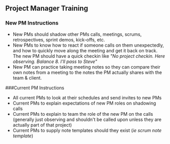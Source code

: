 ## Project Manager Training

### New PM Instructions
* New PMs should shadow other PMs calls, meetings, scrums, retrospectives, sprint demos, kick-offs, etc.  
* New PMs to know how to react if someone calls on them unexpectedly, and how to quickly move along the meeting and get it back on track. The new PM should have a quick checkin like _"No project checkin. Here observing. Balance 8. I'll pass to Steve"_
* New PM can practice taking meeting notes so they can compare their own notes from a meeting to the notes the PM actually shares with the team & client. 

###Current PM Instructions
* All current PMs to look at their schedules and send invites to new PMs
* Current PMs to explain expectations of new PM roles on shadowing calls
* Current PMs to explain to team the role of the new PM on the calls (generally just observing and shouldn't be called upon unless they are actually part of that project)
* Current PMs to supply note templates should they exist (_ie scrum note template_)

